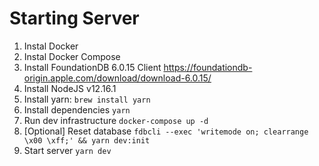 # Starting Server

1) Instal Docker
2) Instal Docker Compose
3) Install FoundationDB 6.0.15 Client https://foundationdb-origin.apple.com/download/download-6.0.15/
4) Install NodeJS v12.16.1
5) Install yarn: `brew install yarn`
6) Install dependencies `yarn`
7) Run dev infrastructure `docker-compose up -d`
8) [Optional] Reset database `fdbcli --exec 'writemode on; clearrange \x00 \xff;' && yarn dev:init`
9) Start server `yarn dev`